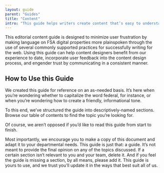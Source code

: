 ```yaml
---
layout: guide
parent: "Guides"
title: "Content"
intro: "This guide helps writers create content that’s easy to understand and meets people where they’re at. Government websites often talk at readers rather than to them. As with other facets of its online presence, .gov writing tends to describe the government’s concerns in “governmentese,” leaving users frustrated by information that is neither actionable nor understandable. Here's how we can do better."
---
```


This editorial content guide is designed to minimize user frustration by making language on FSA digital properties more plainspoken through the use of several commonly supported practices for successfully writing for the web. Using this guide can help content designers benefit from our experience to date, incorporate user feedback into the content design process, and engender trust by communicating in a consistent manner.

## How to Use this Guide

We created this guide for reference on an as-needed basis. It’s here when you’re wondering whether to capitalize the word federal, for instance, or when you’re wondering how to create a friendly, informational tone.

To this end, we’ve structured the guide into descriptively-named sections. Browse our table of contents to find the topic you’re looking for.

Of course, we aren’t opposed if you’d like to read this guide from start to finish.

Most importantly, we encourage you to make a copy of this document and adapt it to your departmental needs. This guide is just that: a guide. It’s not meant to provide the final opinion on any of the topics discussed. If a certain section isn’t relevant to you and your team, delete it. And if you feel the guide is missing a section, by all means, please add it. This guide is yours to use, and we trust you’ll update it in the ways that best suit all of us.
